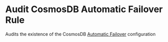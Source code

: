 # Audit CosmosDB Automatic Failover Rule

Audits the existence of the CosmosDB [Automatic Failover](https://docs.microsoft.com/en-us/azure/cosmos-db/high-availability) configuration

